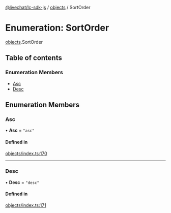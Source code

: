 [@livechat/lc-sdk-js](../README.md) / [objects](../modules/objects.md) / SortOrder

# Enumeration: SortOrder

[objects](../modules/objects.md).SortOrder

## Table of contents

### Enumeration Members

- [Asc](objects.SortOrder.md#asc)
- [Desc](objects.SortOrder.md#desc)

## Enumeration Members

### Asc

• **Asc** = ``"asc"``

#### Defined in

[objects/index.ts:170](https://github.com/livechat/lc-sdk-js/blob/a3fdde0/src/objects/index.ts#L170)

___

### Desc

• **Desc** = ``"desc"``

#### Defined in

[objects/index.ts:171](https://github.com/livechat/lc-sdk-js/blob/a3fdde0/src/objects/index.ts#L171)
